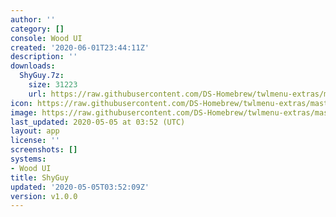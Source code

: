 ```yaml
---
author: ''
category: []
console: Wood UI
created: '2020-06-01T23:44:11Z'
description: ''
downloads:
  ShyGuy.7z:
    size: 31223
    url: https://raw.githubusercontent.com/DS-Homebrew/twlmenu-extras/master/_nds/TWiLightMenu/akmenu/themes/ShyGuy.7z
icon: https://raw.githubusercontent.com/DS-Homebrew/twlmenu-extras/master/unistore/icons/ak.png
image: https://raw.githubusercontent.com/DS-Homebrew/twlmenu-extras/master/unistore/icons/ak.png
last_updated: 2020-05-05 at 03:52 (UTC)
layout: app
license: ''
screenshots: []
systems:
- Wood UI
title: ShyGuy
updated: '2020-05-05T03:52:09Z'
version: v1.0.0
---
```

